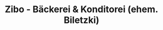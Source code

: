 ---
title: "Zibo - Bäckerei & Konditorei (ehem. Biletzki)"
url: /duisburg/zibo-baeckerei-und-konditorei-ehem-biletzki/
shop: Bäckerei
---